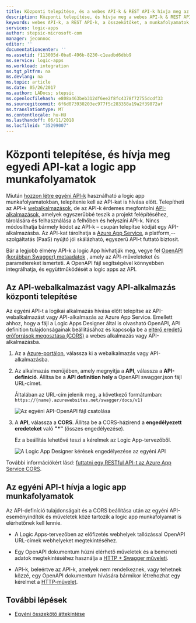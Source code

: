 ```yaml
---
title: Központi telepítése, és a webes API-k & REST API-k hívja meg az Azure Logic Apps |} Microsoft Docs
description: Központi telepítése, és hívja meg a webes API-k & REST API-k a rendszer az Azure Logic Apps integrációs munkafolyamatok
keywords: webes API-k, a REST API-k, a összekötőket, a munkafolyamatok, a rendszer integrációja, hitelesítéshez
services: logic-apps
author: stepsic-microsoft-com
manager: jeconnoc
editor: ''
documentationcenter: ''
ms.assetid: f113005d-0ba6-496b-8230-c1eadbd6dbb9
ms.service: logic-apps
ms.workload: integration
ms.tgt_pltfrm: na
ms.devlang: na
ms.topic: article
ms.date: 05/26/2017
ms.author: LADocs; stepsic
ms.openlocfilehash: e808a463beb312df6ee2f8fc4378f72755dcdf33
ms.sourcegitcommit: 6f6d073930203ec977f5c283358a19a2f39872af
ms.translationtype: MT
ms.contentlocale: hu-HU
ms.lasthandoff: 06/11/2018
ms.locfileid: "35299007"
---
```

# <a name="deploy-and-call-custom-apis-from-logic-app-workflows"></a>Központi telepítése, és hívja meg egyedi API-kat a logic app munkafolyamatok

Miután [hozzon létre egyéni API-k](./logic-apps-create-api-app.md) használható a logic app munkafolyamatokban, telepítenie kell az API-kat is hívása előtt. Telepítheti az API-k [webalkalmazások](../app-service/app-service-web-overview.md), de az API-k érdemes megfontolni [API-alkalmazások](../app-service/app-service-web-tutorial-rest-api.md), amelyek egyszerűbbé teszik a projekt felépítéséhez, tárolására és felhasználása a felhőben és helyszíni API-k. Nincs módosíthatja bármely kódot az API-k – csupán telepítse kódját egy API-alkalmazásba. Az API-kat tárolhatja a [Azure App Service](../app-service/app-service-web-overview.md), a platform,--szolgáltatás (PaaS) nyújtó jól skálázható, egyszerű API-t futtató biztosít.

Bár a legjobb élmény API-k a logic App hívhatják meg, vegye fel [OpenAPI (korábban Swagger) metaadatok](http://swagger.io/specification/) , amely az API-műveleteket és paramétereket ismerteti. A OpenAPI fájl segítségével könnyebben integrálhatja, és együttműködését a logic apps az API.

## <a name="deploy-your-api-as-a-web-app-or-api-app"></a>Az API-webalkalmazást vagy API-alkalmazás központi telepítése

Az egyéni API-t a logikai alkalmazás hívása előtt telepítse az API-webalkalmazást vagy API-alkalmazás az Azure App Service. Emellett ahhoz, hogy a fájl a Logic Apps Designer által is olvasható OpenAPI, API definition tulajdonságainak beállításához és kapcsolja be a [eltérő eredetű erőforrások megosztása (CORS)](../app-service/app-service-web-overview.md) a webes alkalmazás vagy API-alkalmazásba.

1. Az a [Azure-portálon](https://portal.azure.com), válassza ki a webalkalmazás vagy API-alkalmazásba.

2. Az alkalmazás menüjében, amely megnyitja a **API**, válassza a **API-definíció**. Állítsa be a **API definition hely** a OpenAPI swagger.json fájl URL-címet.

   Általában az URL-cím jelenik meg, a következő formátumban: `https://{name}.azurewebsites.net/swagger/docs/v1)`

   ![Az egyéni API-OpenAPI fájl csatolása](./media/logic-apps-custom-api-deploy-call/custom-api-swagger-url.png)

3. A **API**, válassza a **CORS**. Állítsa be a CORS-házirend a **engedélyezett eredeteket** való **"*"** (összes engedélyezése).

   Ez a beállítás lehetővé teszi a kérelmek az Logic App-tervezőből.

   ![A Logic App Designer kérések engedélyezése az egyéni API](./media/logic-apps-custom-api-deploy-call/custom-api-cors.png)

További információkért lásd: [futtatni egy RESTful API-t az Azure App Service CORS](../app-service/app-service-web-tutorial-rest-api.md).

## <a name="call-your-custom-api-from-logic-app-workflows"></a>Az egyéni API-t hívja a logic app munkafolyamatok

Az API-definíció tulajdonságait és a CORS beállítása után az egyéni API-eseményindítók és műveletek közé tartozik a logic app munkafolyamat is elérhetőnek kell lennie. 

*  A Logic Apps-tervezőben az előfizetés webhelyek tallózással OpenAPI URL-címek webhelyeket megtekintéséhez.

*  Egy OpenAPI dokumentum húzni elérhető műveletek és a bemeneti adatok megtekintéséhez használja a [HTTP + Swagger műveleti](../connectors/connectors-native-http-swagger.md).

*  API-k, beleértve az API-k, amelyek nem rendelkeznek, vagy tehetnek közzé, egy OpenAPI dokumentum hívására bármikor létrehozhat egy kérelmet a [HTTP-művelet](../connectors/connectors-native-http.md).

## <a name="next-steps"></a>További lépések

* [Egyéni összekötő áttekintése](../logic-apps/custom-connector-overview.md)